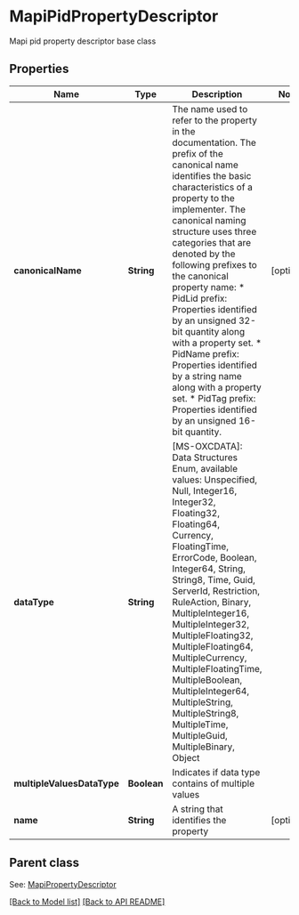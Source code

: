 # MapiPidPropertyDescriptor

Mapi pid property descriptor base class             

## Properties
Name | Type | Description | Notes
------------ | ------------- | ------------- | -------------
**canonicalName** | **String** | The name used to refer to the property in the documentation. The prefix of the canonical name identifies the basic characteristics of a property to the implementer. The canonical naming structure uses three categories that are denoted by the following prefixes to the canonical property name: * PidLid prefix: Properties identified by an unsigned 32-bit quantity along with a property set. * PidName prefix: Properties identified by a string name along with a property set. * PidTag prefix: Properties identified by an unsigned 16-bit quantity.              |  [optional]
**dataType** | **String** | [MS-OXCDATA]: Data Structures Enum, available values: Unspecified, Null, Integer16, Integer32, Floating32, Floating64, Currency, FloatingTime, ErrorCode, Boolean, Integer64, String, String8, Time, Guid, ServerId, Restriction, RuleAction, Binary, MultipleInteger16, MultipleInteger32, MultipleFloating32, MultipleFloating64, MultipleCurrency, MultipleFloatingTime, MultipleBoolean, MultipleInteger64, MultipleString, MultipleString8, MultipleTime, MultipleGuid, MultipleBinary, Object | 
**multipleValuesDataType** | **Boolean** | Indicates if data type contains of multiple values              | 
**name** | **String** | A string that identifies the property              |  [optional]

## Parent class

See: [MapiPropertyDescriptor](MapiPropertyDescriptor.md)



[[Back to Model list]](Models.md) [[Back to API README]](README.md)
